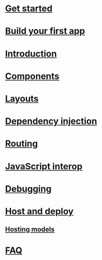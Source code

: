 # [Get started](xref:client-side/blazor/get-started)
# [Build your first app](xref:client-side/blazor/tutorials/first-app)
# [Introduction](xref:client-side/blazor/introduction/index)
# [Components](xref:client-side/blazor/components/index)
# [Layouts](xref:client-side/blazor/layouts)
# [Dependency injection](xref:client-side/blazor/dependency-injection)
# [Routing](xref:client-side/blazor/routing)
# [JavaScript interop](xref:client-side/blazor/javascript-interop)
# [Debugging](xref:client-side/blazor/debugging)
# [Host and deploy](xref:client-side/blazor/host-and-deploy/index)
## [Hosting models](xref:client-side/blazor/host-and-deploy/hosting-models)
# [FAQ](xref:client-side/blazor/introduction/faq)

